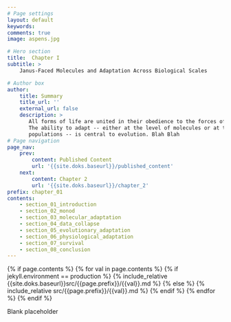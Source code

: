```yaml
---
# Page settings
layout: default
keywords:
comments: true
image: aspens.jpg

# Hero section
title:  Chapter I
subtitle: >  
    Janus-Faced Molecules and Adaptation Across Biological Scales     

# Author box
author:
    title: Summary
    title_url: ''
    external_url: false
    description: >
       All forms of life are united in their obedience to the forces of evolution.
       The ability to adapt -- either at the level of molecules or at the level of
       populations -- is central to evolution. Blah Blah 
# Page navigation
page_nav:
    prev:
        content: Published Content
        url: '{{site.doks.baseurl}}/published_content'
    next:
        content: Chapter 2
        url: '{{site.doks.baseurl}}/chapter_2'
prefix: chapter_01
contents:
    - section_01_introduction
    - section_02_monod
    - section_03_molecular_adaptation
    - section_04_data_collapse
    - section_05_evolutionary_adaptation
    - section_06_physiological_adaptation
    - section_07_survival
    - section_08_conclusion
---
```


{% if page.contents %}
{% for val in page.contents %}
{% if jekyll.environment == production %}
{% include_relative {{site.doks.baseurl}}src/{{page.prefix}}/{{val}}.md %}
{% else %}
{% include_relative src/{{page.prefix}}/{{val}}.md %}
{% endif %}
{% endfor %}
{% endif %}


Blank placeholder